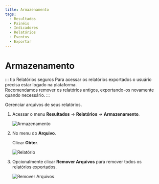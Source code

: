 ```yaml
---
title: Armazenamento
tags:
  - Resultados
  - Painéis
  - Indicadores
  - Relatórios
  - Eventos
  - Exportar
---
```


# Armazenamento

::: tip Relatórios seguros
Para acessar os relatórios exportados o usuário precisa estar logado na plataforma.<br>
Recomendamos remover os relatórios antigos, exportando-os novamente quando necessário.
:::

Gerenciar arquivos de seus relatórios.

1. Acessar o menu **Resultados** -> **Relatórios** -> **Armazenamento**.

   ![Armazenamento](https://cdn.phishx.io/phishx-docs/images/phishx_results_reports_storage_01.webp)

2. No menu do **Arquivo**.

   Clicar **Obter**.

   ![Relatório](https://cdn.phishx.io/phishx-docs/images/phishx_results_reports_storage_02.webp)

3. Opcionalmente clicar **Remover Arquivos** para remover todos os relatórios exportados.

   ![Remover Arquivos](https://cdn.phishx.io/phishx-docs/images/phishx_results_reports_storage_03.webp)
